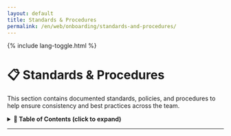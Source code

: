 ```yaml
---
layout: default
title: Standards & Procedures
permalink: /en/web/onboarding/standards-and-procedures/
---
```


<link rel="stylesheet" href="{{ '/assets/css/custom.css' | relative_url }}">
{% include lang-toggle.html %}

# 📋 Standards & Procedures

This section contains documented standards, policies, and procedures to help ensure consistency and best practices across the team.  

<details markdown="1">
  <summary><strong>📑 Table of Contents (click to expand)</strong></summary>

- [Updating WSDL File](updating-wsdl-file.md)
- [Manual Deployment Process](manual-deployment-process.md)

</details>

---
